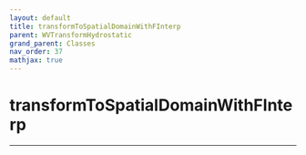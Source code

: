 ```yaml
---
layout: default
title: transformToSpatialDomainWithFInterp
parent: WVTransformHydrostatic
grand_parent: Classes
nav_order: 37
mathjax: true
---
```


#  transformToSpatialDomainWithFInterp




---

